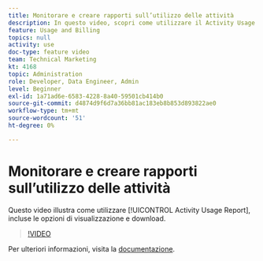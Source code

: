 ```yaml
---
title: Monitorare e creare rapporti sull’utilizzo delle attività
description: In questo video, scopri come utilizzare il Activity Usage Report (Rapporto sull’utilizzo dell’attività), incluse le opzioni di visualizzazione e download.
feature: Usage and Billing
topics: null
activity: use
doc-type: feature video
team: Technical Marketing
kt: 4168
topic: Administration
role: Developer, Data Engineer, Admin
level: Beginner
exl-id: 1a71ad6e-6583-4228-8a40-59501cb414b0
source-git-commit: d4874d9f6d7a36bb81ac183eb8b853d893822ae0
workflow-type: tm+mt
source-wordcount: '51'
ht-degree: 0%

---
```


# Monitorare e creare rapporti sull’utilizzo delle attività

Questo video illustra come utilizzare [!UICONTROL Activity Usage Report], incluse le opzioni di visualizzazione e download.

>[!VIDEO](https://video.tv.adobe.com/v/31443/?quality=12)

Per ulteriori informazioni, visita la [documentazione](https://experienceleague.adobe.com/docs/audience-manager/user-guide/features/administration/activity-usage-reporting.html).
